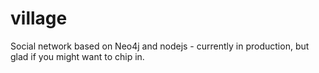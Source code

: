 # village
Social network based on Neo4j and nodejs - currently in production, but glad if you might want to chip in.
